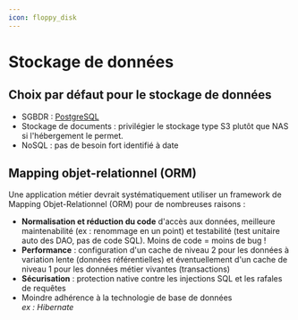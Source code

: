 ```yaml
---
icon: floppy_disk
---
```


# Stockage de données

## Choix par défaut pour le stockage de données

- SGBDR : [PostgreSQL](/postgresql.md)
- Stockage de documents : privilégier le stockage type S3 plutôt que NAS si l'hébergement le permet.
- NoSQL : pas de besoin fort identifié à date

## Mapping objet-relationnel (ORM)

Une application métier devrait systématiquement utiliser un framework de Mapping Objet-Relationnel (ORM) pour de
nombreuses raisons :

- **Normalisation et réduction du code** d'accès aux données, meilleure maintenabilité (ex : renommage en un point) et
  testabilité (test unitaire auto des DAO, pas de code SQL). Moins de code = moins de bug !
- **Performance** : configuration d'un cache de niveau 2 pour les données à variation lente (données référentielles) et
  éventuellement d'un cache de niveau 1 pour les données métier vivantes (transactions)
- **Sécurisation** : protection native contre les injections SQL et les rafales de requêtes
- Moindre adhérence à la technologie de base de données\
  _ex : Hibernate_
